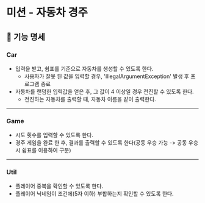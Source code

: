 # 미션 - 자동차 경주

## 🚀 기능 명세

### Car

- 입력을 받고, 쉼표를 기준으로 자동차를 생성할 수 있도록 한다.
    - 사용자가 잘못 된 값을 입력할 경우, 'IllegalArgumentException' 발생 후 프로그램 종료
- 자동차를 랜덤한 입력값을 얻은 후, 그 값이 4 이상일 경우 전진할 수 있도록 한다.
    - 전진하는 자동차를 출력할 때, 자동차 이름을 같이 출력한다.

---

### Game

- 시도 횟수를 입력할 수 있도록 한다.
- 경주 게임을 완료 한 후, 결과를 출력할 수 있도록 한다(공동 우승 가능 -> 공동 우승 시 쉼표를 이용하여 구분)

---

### Util

- 플레이어 중복을 확인할 수 있도록 한다.
- 플레이어 닉네임이 조건에(5자 이하) 부합하는지 확인할 수 있도록 한다.

